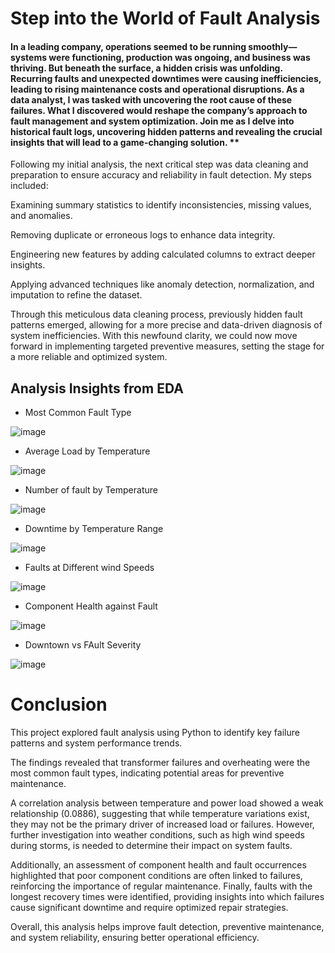 # Step into the World of Fault Analysis

#### In a leading company, operations seemed to be running smoothly—systems were functioning, production was ongoing, and business was thriving. But beneath the surface, a hidden crisis was unfolding. Recurring faults and unexpected downtimes were causing inefficiencies, leading to rising maintenance costs and operational disruptions. As a data analyst, I was tasked with uncovering the root cause of these failures. What I discovered would reshape the company’s approach to fault management and system optimization. Join me as I delve into historical fault logs, uncovering hidden patterns and revealing the crucial insights that will lead to a game-changing solution. **

Following my initial analysis, the next critical step was data cleaning and preparation to ensure accuracy and reliability in fault detection. My steps included:

Examining summary statistics to identify inconsistencies, missing values, and anomalies.

Removing duplicate or erroneous logs to enhance data integrity.

Engineering new features by adding calculated columns to extract deeper insights.

Applying advanced techniques like anomaly detection, normalization, and imputation to refine the dataset.

Through this meticulous data cleaning process, previously hidden fault patterns emerged, allowing for a more precise and data-driven diagnosis of system inefficiencies. With this newfound clarity, we could now move forward in implementing targeted preventive measures, setting the stage for a more reliable and optimized system. 

## Analysis Insights from EDA

- Most Common Fault Type

![image](https://github.com/user-attachments/assets/b8f87b71-574b-4dd9-af37-ddace93a90d1)

- Average Load by Temperature

![image](https://github.com/user-attachments/assets/fcddae16-5ad5-44aa-8fd7-af937b061422)

- Number of fault by Temperature

![image](https://github.com/user-attachments/assets/cd1b8008-e8e5-462d-98aa-386277ec01a5)

- Downtime by Temperature Range

![image](https://github.com/user-attachments/assets/6a991e73-c815-4446-8a3c-ba08a3d02e6c)

- Faults at Different wind Speeds

![image](https://github.com/user-attachments/assets/4ccf06af-b193-4ae8-bfe9-fe5ad4502830)

- Component Health against Fault

![image](https://github.com/user-attachments/assets/8bc025d6-4bef-464e-80b9-6cdf88a7e94e)

- Downtown vs FAult Severity

![image](https://github.com/user-attachments/assets/d57c593f-d0aa-4bb5-be63-1c0752be80d7)


# Conclusion 

This project explored fault analysis using Python to identify key failure patterns and system performance trends. 


The findings revealed that transformer failures and overheating were the most common fault types, indicating potential areas for preventive maintenance.


A correlation analysis between temperature and power load showed a weak relationship (0.0886), suggesting that while temperature variations exist, they may not be the primary driver of increased load or failures. However, further investigation into weather conditions, such as high wind speeds during storms, is needed to determine their impact on system faults.


Additionally, an assessment of component health and fault occurrences highlighted that poor component conditions are often linked to failures, reinforcing the importance of regular maintenance. Finally, faults with the longest recovery times were identified, providing insights into which failures cause significant downtime and require optimized repair strategies.


Overall, this analysis helps improve fault detection, preventive maintenance, and system reliability, ensuring better operational efficiency.





